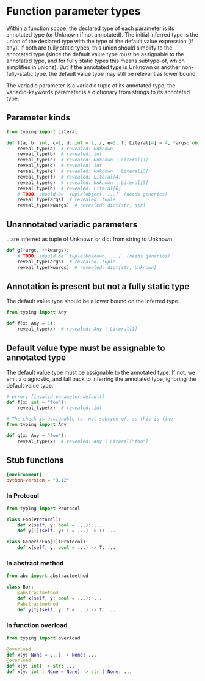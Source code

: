 # Function parameter types

Within a function scope, the declared type of each parameter is its annotated type (or Unknown if
not annotated). The initial inferred type is the union of the declared type with the type of the
default value expression (if any). If both are fully static types, this union should simplify to the
annotated type (since the default value type must be assignable to the annotated type, and for fully
static types this means subtype-of, which simplifies in unions). But if the annotated type is
Unknown or another non-fully-static type, the default value type may still be relevant as lower
bound.

The variadic parameter is a variadic tuple of its annotated type; the variadic-keywords parameter is
a dictionary from strings to its annotated type.

## Parameter kinds

```py
from typing import Literal

def f(a, b: int, c=1, d: int = 2, /, e=3, f: Literal[4] = 4, *args: object, g=5, h: Literal[6] = 6, **kwargs: str):
    reveal_type(a)  # revealed: Unknown
    reveal_type(b)  # revealed: int
    reveal_type(c)  # revealed: Unknown | Literal[1]
    reveal_type(d)  # revealed: int
    reveal_type(e)  # revealed: Unknown | Literal[3]
    reveal_type(f)  # revealed: Literal[4]
    reveal_type(g)  # revealed: Unknown | Literal[5]
    reveal_type(h)  # revealed: Literal[6]
    # TODO: should be `tuple[object, ...]` (needs generics)
    reveal_type(args)  # revealed: tuple
    reveal_type(kwargs)  # revealed: dict[str, str]
```

## Unannotated variadic parameters

...are inferred as tuple of Unknown or dict from string to Unknown.

```py
def g(*args, **kwargs):
    # TODO: should be `tuple[Unknown, ...]` (needs generics)
    reveal_type(args)  # revealed: tuple
    reveal_type(kwargs)  # revealed: dict[str, Unknown]
```

## Annotation is present but not a fully static type

The default value type should be a lower bound on the inferred type.

```py
from typing import Any

def f(x: Any = 1):
    reveal_type(x)  # revealed: Any | Literal[1]
```

## Default value type must be assignable to annotated type

The default value type must be assignable to the annotated type. If not, we emit a diagnostic, and
fall back to inferring the annotated type, ignoring the default value type.

```py
# error: [invalid-parameter-default]
def f(x: int = "foo"):
    reveal_type(x)  # revealed: int

# The check is assignable-to, not subtype-of, so this is fine:
from typing import Any

def g(x: Any = "foo"):
    reveal_type(x)  # revealed: Any | Literal["foo"]
```

## Stub functions

```toml
[environment]
python-version = "3.12"
```

### In Protocol

```py
from typing import Protocol

class Foo(Protocol):
    def x(self, y: bool = ...): ...
    def y[T](self, y: T = ...) -> T: ...

class GenericFoo[T](Protocol):
    def x(self, y: bool = ...) -> T: ...
```

### In abstract method

```py
from abc import abstractmethod

class Bar:
    @abstractmethod
    def x(self, y: bool = ...): ...
    @abstractmethod
    def y[T](self, y: T = ...) -> T: ...
```

### In function overload

```py
from typing import overload

@overload
def x(y: None = ...) -> None: ...
@overload
def x(y: int) -> str: ...
def x(y: int | None = None) -> str | None: ...
```
